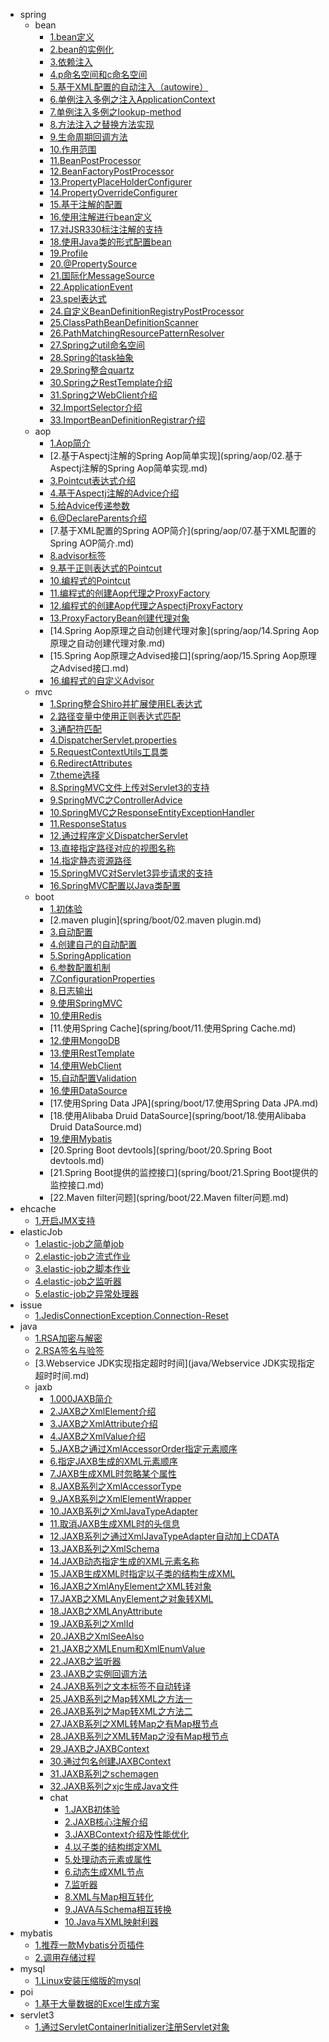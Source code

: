 * spring
  * bean
    * [1.bean定义](spring/bean/01.bean定义.md)
    * [2.bean的实例化](spring/bean/02.bean的实例化.md)
    * [3.依赖注入](spring/bean/03.依赖注入.md)
    * [4.p命名空间和c命名空间](spring/bean/04.p命名空间和c命名空间.md)
    * [5.基于XML配置的自动注入（autowire）](spring/bean/05.基于XML配置的自动注入（autowire）.md)
    * [6.单例注入多例之注入ApplicationContext](spring/bean/06.单例注入多例之注入ApplicationContext.md)
    * [7.单例注入多例之lookup-method](spring/bean/07.单例注入多例之lookup-method.md)
    * [8.方法注入之替换方法实现](spring/bean/08.方法注入之替换方法实现.md)
    * [9.生命周期回调方法](spring/bean/09.生命周期回调方法.md)
    * [10.作用范围](spring/bean/10.作用范围.md)
    * [11.BeanPostProcessor](spring/bean/11.BeanPostProcessor.md)
    * [12.BeanFactoryPostProcessor](spring/bean/12.BeanFactoryPostProcessor.md)
    * [13.PropertyPlaceHolderConfigurer](spring/bean/13.PropertyPlaceHolderConfigurer.md)
    * [14.PropertyOverrideConfigurer](spring/bean/14.PropertyOverrideConfigurer.md)
    * [15.基于注解的配置](spring/bean/15.基于注解的配置.md)
    * [16.使用注解进行bean定义](spring/bean/16.使用注解进行bean定义.md)
    * [17.对JSR330标注注解的支持](spring/bean/17.对JSR330标注注解的支持.md)
    * [18.使用Java类的形式配置bean](spring/bean/18.使用Java类的形式配置bean.md)
    * [19.Profile](spring/bean/19.Profile.md)
    * [20.@PropertySource](spring/bean/20.@PropertySource.md)
    * [21.国际化MessageSource](spring/bean/21.国际化MessageSource.md)
    * [22.ApplicationEvent](spring/bean/22.ApplicationEvent.md)
    * [23.spel表达式](spring/bean/23.spel表达式.md)
    * [24.自定义BeanDefinitionRegistryPostProcessor](spring/bean/24.自定义BeanDefinitionRegistryPostProcessor.md)
    * [25.ClassPathBeanDefinitionScanner](spring/bean/25.ClassPathBeanDefinitionScanner.md)
    * [26.PathMatchingResourcePatternResolver](spring/bean/26.PathMatchingResourcePatternResolver.md)
    * [27.Spring之util命名空间](spring/bean/27.Spring之util命名空间.md)
    * [28.Spring的task抽象](spring/bean/28.Spring的task抽象.md)
    * [29.Spring整合quartz](spring/bean/29.Spring整合quartz.md)
    * [30.Spring之RestTemplate介绍](spring/bean/30.Spring之RestTemplate介绍.md)
    * [31.Spring之WebClient介绍](spring/bean/31.Spring之WebClient介绍.md)
    * [32.ImportSelector介绍](spring/bean/32.ImportSelector介绍.md)
    * [33.ImportBeanDefinitionRegistrar介绍](spring/bean/33.ImportBeanDefinitionRegistrar介绍.md)
  * aop
    * [1.Aop简介](spring/aop/01.Aop简介.md)
    * [2.基于Aspectj注解的Spring Aop简单实现](spring/aop/02.基于Aspectj注解的Spring Aop简单实现.md)
    * [3.Pointcut表达式介绍](spring/aop/03.Pointcut表达式介绍.md)
    * [4.基于Aspectj注解的Advice介绍](spring/aop/04.基于Aspectj注解的Advice介绍.md)
    * [5.给Advice传递参数](spring/aop/05.给Advice传递参数.md)
    * [6.@DeclareParents介绍](spring/aop/06.@DeclareParents介绍.md)
    * [7.基于XML配置的Spring AOP简介](spring/aop/07.基于XML配置的Spring AOP简介.md)
    * [8.advisor标签](spring/aop/08.advisor标签.md)
    * [9.基于正则表达式的Pointcut](spring/aop/09.基于正则表达式的Pointcut.md)
    * [10.编程式的Pointcut](spring/aop/10.编程式的Pointcut.md)
    * [11.编程式的创建Aop代理之ProxyFactory](spring/aop/11.编程式的创建Aop代理之ProxyFactory.md)
    * [12.编程式的创建Aop代理之AspectjProxyFactory](spring/aop/12.编程式的创建Aop代理之AspectjProxyFactory.md)
    * [13.ProxyFactoryBean创建代理对象](spring/aop/13.ProxyFactoryBean创建代理对象.md)
    * [14.Spring Aop原理之自动创建代理对象](spring/aop/14.Spring Aop原理之自动创建代理对象.md)
    * [15.Spring Aop原理之Advised接口](spring/aop/15.Spring Aop原理之Advised接口.md)
    * [16.编程式的自定义Advisor](spring/aop/16.编程式的自定义Advisor.md)
  * mvc
    * [1.Spring整合Shiro并扩展使用EL表达式](spring/mvc/01.Spring整合Shiro并扩展使用EL表达式.md)
    * [2.路径变量中使用正则表达式匹配](spring/mvc/01.路径变量中使用正则表达式匹配.md)
    * [3.通配符匹配](spring/mvc/02.通配符匹配.md)
    * [4.DispatcherServlet.properties](spring/mvc/03.DispatcherServlet.properties.md)
    * [5.RequestContextUtils工具类](spring/mvc/04.RequestContextUtils工具类.md)
    * [6.RedirectAttributes](spring/mvc/05.RedirectAttributes.md)
    * [7.theme选择](spring/mvc/06.theme选择.md)
    * [8.SpringMVC文件上传对Servlet3的支持](spring/mvc/07.SpringMVC文件上传对Servlet3的支持.md)
    * [9.SpringMVC之ControllerAdvice](spring/mvc/08.SpringMVC之ControllerAdvice.md)
    * [10.SpringMVC之ResponseEntityExceptionHandler](spring/mvc/09.SpringMVC之ResponseEntityExceptionHandler.md)
    * [11.ResponseStatus](spring/mvc/10.ResponseStatus.md)
    * [12.通过程序定义DispatcherServlet](spring/mvc/11.通过程序定义DispatcherServlet.md)
    * [13.直接指定路径对应的视图名称](spring/mvc/12.直接指定路径对应的视图名称.md)
    * [14.指定静态资源路径](spring/mvc/13.指定静态资源路径.md)
    * [15.SpringMVC对Servlet3异步请求的支持](spring/mvc/14.SpringMVC对Servlet3异步请求的支持.md)
    * [16.SpringMVC配置以Java类配置](spring/mvc/15.SpringMVC配置以Java类配置.md)
  * boot
    * [1.初体验](spring/boot/01.初体验.md)
    * [2.maven plugin](spring/boot/02.maven plugin.md)
    * [3.自动配置](spring/boot/03.自动配置.md)
    * [4.创建自己的自动配置](spring/boot/04.创建自己的自动配置.md)
    * [5.SpringApplication](spring/boot/05.SpringApplication.md)
    * [6.参数配置机制](spring/boot/06.参数配置机制.md)
    * [7.ConfigurationProperties](spring/boot/07.ConfigurationProperties.md)
    * [8.日志输出](spring/boot/08.日志输出.md)
    * [9.使用SpringMVC](spring/boot/09.使用SpringMVC.md)
    * [10.使用Redis](spring/boot/10.使用Redis.md)
    * [11.使用Spring Cache](spring/boot/11.使用Spring Cache.md)
    * [12.使用MongoDB](spring/boot/12.使用MongoDB.md)
    * [13.使用RestTemplate](spring/boot/13.使用RestTemplate.md)
    * [14.使用WebClient](spring/boot/14.使用WebClient.md)
    * [15.自动配置Validation](spring/boot/15.自动配置Validation.md)
    * [16.使用DataSource](spring/boot/16.使用DataSource.md)
    * [17.使用Spring Data JPA](spring/boot/17.使用Spring Data JPA.md)
    * [18.使用Alibaba Druid DataSource](spring/boot/18.使用Alibaba Druid DataSource.md)
    * [19.使用Mybatis](spring/boot/19.使用Mybatis.md)
    * [20.Spring Boot devtools](spring/boot/20.Spring Boot devtools.md)
    * [21.Spring Boot提供的监控接口](spring/boot/21.Spring Boot提供的监控接口.md)
    * [22.Maven filter问题](spring/boot/22.Maven filter问题.md)
* ehcache
  * [1.开启JMX支持](ehcache/01.开启JMX支持.md)
* elasticJob
  * [1.elastic-job之简单job](elasticJob/01.elastic-job之简单job.md)
  * [2.elastic-job之流式作业](elasticJob/02.elastic-job之流式作业.md)
  * [3.elastic-job之脚本作业](elasticJob/03.elastic-job之脚本作业.md)
  * [4.elastic-job之监听器](elasticJob/04.elastic-job之监听器.md)
  * [5.elastic-job之异常处理器](elasticJob/05.elastic-job之异常处理器.md)
* issue
  * [1.JedisConnectionException.Connection-Reset](issue/01.JedisConnectionException.Connection-Reset.md)
* java
  * [1.RSA加密与解密](java/01.RSA加密与解密.md)
  * [2.RSA签名与验签](java/02.RSA签名与验签.md)
  * [3.Webservice JDK实现指定超时时间](java/Webservice JDK实现指定超时时间.md)
  * jaxb
    * [1.000JAXB简介](java/jaxb/000JAXB简介.md)
    * [2.JAXB之XmlElement介绍](java/jaxb/001.JAXB之XmlElement介绍.md)
    * [3.JAXB之XmlAttribute介绍](java/jaxb/002.JAXB之XmlAttribute介绍.md)
    * [4.JAXB之XmlValue介绍](java/jaxb/003.JAXB之XmlValue介绍.md)
    * [5.JAXB之通过XmlAccessorOrder指定元素顺序](java/jaxb/04.01.JAXB之通过XmlAccessorOrder指定元素顺序.md)
    * [6.指定JAXB生成的XML元素顺序](java/jaxb/04.02.指定JAXB生成的XML元素顺序.md)
    * [7.JAXB生成XML时忽略某个属性](java/jaxb/04.JAXB生成XML时忽略某个属性.md)
    * [8.JAXB系列之XmlAccessorType](java/jaxb/05.JAXB系列之XmlAccessorType.md)
    * [9.JAXB系列之XmlElementWrapper](java/jaxb/06.JAXB系列之XmlElementWrapper.md)
    * [10.JAXB系列之XmlJavaTypeAdapter](java/jaxb/07.JAXB系列之XmlJavaTypeAdapter.md)
    * [11.取消JAXB生成XML时的头信息](java/jaxb/08.取消JAXB生成XML时的头信息.md)
    * [12.JAXB系列之通过XmlJavaTypeAdapter自动加上CDATA](java/jaxb/09.JAXB系列之通过XmlJavaTypeAdapter自动加上CDATA.md)
    * [13.JAXB系列之XmlSchema](java/jaxb/10.00.JAXB系列之XmlSchema.md)
    * [14.JAXB动态指定生成的XML元素名称](java/jaxb/10.01.JAXB动态指定生成的XML元素名称.md)
    * [15.JAXB生成XML时指定以子类的结构生成XML](java/jaxb/10.01.JAXB生成XML时指定以子类的结构生成XML.md)
    * [16.JAXB之XmlAnyElement之XML转对象](java/jaxb/10.02.JAXB之XmlAnyElement之XML转对象.md)
    * [17.JAXB之XMLAnyElement之对象转XML](java/jaxb/10.03.JAXB之XMLAnyElement之对象转XML.md)
    * [18.JAXB之XMLAnyAttribute](java/jaxb/10.04.JAXB之XMLAnyAttribute.md)
    * [19.JAXB系列之XmlId](java/jaxb/10.05.JAXB系列之XmlId.md)
    * [20.JAXB之XmlSeeAlso](java/jaxb/10.06.JAXB之XmlSeeAlso.md)
    * [21.JAXB之XMLEnum和XmlEnumValue](java/jaxb/10.07.JAXB之XMLEnum和XmlEnumValue.md)
    * [22.JAXB之监听器](java/jaxb/10.08.JAXB之监听器.md)
    * [23.JAXB之实例回调方法](java/jaxb/10.09.JAXB之实例回调方法.md)
    * [24.JAXB系列之文本标签不自动转译](java/jaxb/10.JAXB系列之文本标签不自动转译.md)
    * [25.JAXB系列之Map转XML之方法一](java/jaxb/11.JAXB系列之Map转XML之方法一.md)
    * [26.JAXB系列之Map转XML之方法二](java/jaxb/12.JAXB系列之Map转XML之方法二.md)
    * [27.JAXB系列之XML转Map之有Map根节点](java/jaxb/13.01.JAXB系列之XML转Map之有Map根节点.md)
    * [28.JAXB系列之XML转Map之没有Map根节点](java/jaxb/13.02.JAXB系列之XML转Map之没有Map根节点.md)
    * [29.JAXB之JAXBContext](java/jaxb/20.JAXB之JAXBContext.md)
    * [30.通过包名创建JAXBContext](java/jaxb/21.通过包名创建JAXBContext.md)
    * [31.JAXB系列之schemagen](java/jaxb/22.JAXB系列之schemagen.md)
    * [32.JAXB系列之xjc生成Java文件](java/jaxb/23.JAXB系列之xjc生成Java文件.md)
    * chat
      * [1.JAXB初体验](java/jaxb/chat/01.JAXB初体验.md)
      * [2.JAXB核心注解介绍](java/jaxb/chat/02.JAXB核心注解介绍.md)
      * [3.JAXBContext介绍及性能优化](java/jaxb/chat/03.JAXBContext介绍及性能优化.md)
      * [4.以子类的结构绑定XML](java/jaxb/chat/04.以子类的结构绑定XML.md)
      * [5.处理动态元素或属性](java/jaxb/chat/05.处理动态元素或属性.md)
      * [6.动态生成XML节点](java/jaxb/chat/06.动态生成XML节点.md)
      * [7.监听器](java/jaxb/chat/07.监听器.md)
      * [8.XML与Map相互转化](java/jaxb/chat/08.XML与Map相互转化.md)
      * [9.JAVA与Schema相互转换](java/jaxb/chat/09.JAVA与Schema相互转换.md)
      * [10.Java与XML映射利器](java/jaxb/chat/Java与XML映射利器.md)
* mybatis
  * [1.推荐一款Mybatis分页插件](mybatis/推荐一款Mybatis分页插件.md)
  * [2.调用存储过程](mybatis/调用存储过程.md)
* mysql
  * [1.Linux安装压缩版的mysql](mysql/Linux安装压缩版的mysql.md)
* poi
  * [1.基于大量数据的Excel生成方案](poi/基于大量数据的Excel生成方案.md)
* servlet3
  * [1.通过ServletContainerInitializer注册Servlet对象](servlet3/01.通过ServletContainerInitializer注册Servlet对象.md)
